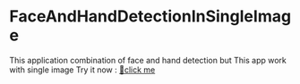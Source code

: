 # FaceAndHandDetectionInSingleImage

This application combination of face and hand detection but This app work with single image
Try it now : [🔗click me](https://faceandhanddetectionwithsingleimage.streamlit.app/)
